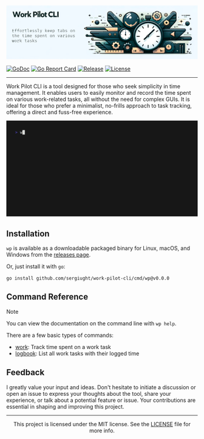 ![Work Pilot CLI Banner](assets/work-pilot-banner.jpg)

[![GoDoc](https://pkg.go.dev/badge/github.com/sergiught/work-pilot-cli.svg)](https://pkg.go.dev/github.com/sergiught/work-pilot-cli)
[![Go Report Card](https://goreportcard.com/badge/github.com/sergiught/work-pilot-cli?style=flat-square)](https://goreportcard.com/report/github.com/sergiught/work-pilot-cli)
[![Release](https://img.shields.io/github/v/release/sergiught/work-pilot-cli?logo=github&include_prereleases&style=flat-square)](https://github.com/sergiught/work-pilot-cli/releases)
[![License](https://img.shields.io/github/license/sergiught/work-pilot-cli.svg?logo=github&style=flat-square)](https://github.com/sergiught/work-pilot-cli/blob/main/LICENSE.md)

---

Work Pilot CLI is a tool designed for those who seek simplicity in time management. It enables users to easily monitor
and record the time spent on various work-related tasks, all without the need for complex GUIs. It is ideal for those
who prefer a minimalist, no-frills approach to task tracking, offering a direct and fuss-free experience.

![Work Pilot CLI Demo](assets/demo.gif)

## Installation

`wp` is available as a downloadable packaged binary for Linux, macOS, and Windows from the [releases page](https://github.com/sergiught/work-pilot-cli/releases).

Or, just install it with `go`:

```shell
go install github.com/sergiught/work-pilot-cli/cmd/wp@v0.0.0
```

## Command Reference

> [!NOTE]
> You can view the documentation on the command line with `wp help`.

There are a few basic types of commands:

- [work](): Track time spent on a work task
- [logbook](): List all work tasks with their logged time

## Feedback

I greatly value your input and ideas. Don't hesitate to initiate a discussion or open an issue to express your thoughts
about the tool, share your experience, or talk about a potential feature or issue. Your contributions are essential in
shaping and improving this project.

---

<p align="center">
This project is licensed under the MIT license.
See the <a href="https://github.com/sergiught/work-pilot-cli/blob/main/LICENSE">LICENSE</a> file for more info.
</p>
